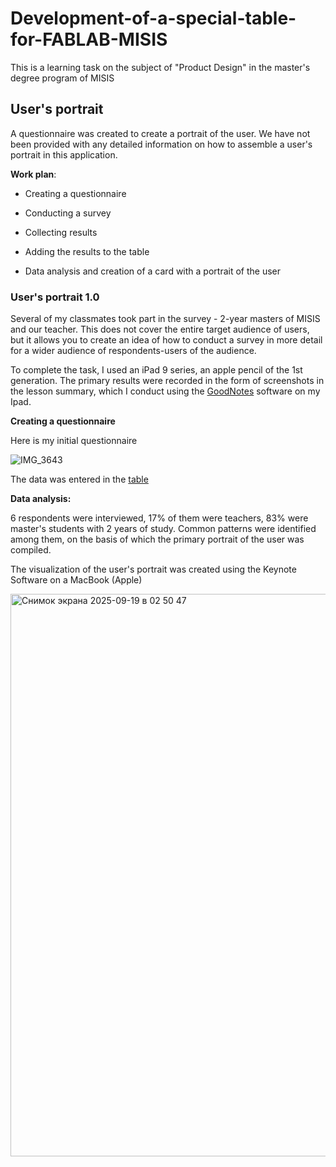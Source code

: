 # Development-of-a-special-table-for-FABLAB-MISIS
This is a learning task on the subject of "Product Design" in the master's degree program of MISIS

## User's portrait

A questionnaire was created to create a portrait of the user. We have not been provided with any detailed information on how to assemble a user's portrait in this application.

**Work plan**:

* Creating a questionnaire

* Conducting a survey

* Collecting results

* Adding the results to the table

* Data analysis and creation of a card with a portrait of the user


### User's portrait 1.0

Several of my classmates took part in the survey - 2-year masters of MISIS and our teacher. This does not cover the entire target audience of users, but it allows you to create an idea of how to conduct a survey in more detail for a wider audience of respondents-users of the audience.

To complete the task, I used an iPad 9 series, an apple pencil of the 1st generation. The primary results were recorded in the form of screenshots in the lesson summary, which I conduct using the [GoodNotes](https://www.goodnotes.com) software on my Ipad.  


**Creating a questionnaire**

Here is my initial questionnaire  

![IMG_3643](https://github.com/user-attachments/assets/925cae7f-f85a-45a2-8df3-49307bc03c95)

The data was entered in the [table](https://docs.google.com/spreadsheets/d/1WFpNEpan8OwdX6MtDrM4EFjOio6TkwWlqCSvYgD193o/edit?usp=sharing)  

**Data analysis:** 

6 respondents were interviewed, 17% of them were teachers, 83% were master's students with 2 years of study. Common patterns were identified among them, on the basis of which the primary portrait of the user was compiled.

The visualization of the user's portrait was created using the Keynote Software on a MacBook (Apple)  

<img width="1440" height="900" alt="Снимок экрана 2025-09-19 в 02 50 47" src="https://github.com/user-attachments/assets/6f0deeda-bc82-472b-a698-c17bd51e3a38" />




